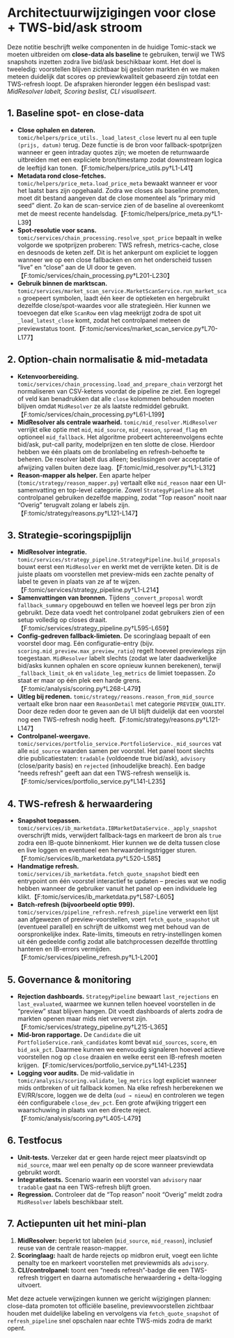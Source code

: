 # Architectuurwijzigingen voor close + TWS-bid/ask stroom

Deze notitie beschrijft welke componenten in de huidige Tomic-stack we moeten uitbreiden om **close-data als baseline** te gebruiken, terwijl we TWS snapshots inzetten zodra live bid/ask beschikbaar komt. Het doel is tweeledig: voorstellen blijven zichtbaar bij gesloten markten én we maken meteen duidelijk dat scores op previewkwaliteit gebaseerd zijn totdat een TWS-refresh loopt. De afspraken hieronder leggen één beslispad vast: *MidResolver labelt, Scoring beslist, CLI visualiseert*.

## 1. Baseline spot- en close-data
- **Close ophalen en dateren.** `tomic/helpers/price_utils._load_latest_close` levert nu al een tuple `(prijs, datum)` terug. Deze functie is de bron voor fallback-spotprijzen wanneer er geen intraday quotes zijn; we moeten de returnwaarde uitbreiden met een expliciete bron/timestamp zodat downstream logica de leeftijd kan tonen.【F:tomic/helpers/price_utils.py†L1-L41】
- **Metadata rond close-fetches.** `tomic/helpers/price_meta.load_price_meta` bewaakt wanneer er voor het laatst bars zijn opgehaald. Zodra we closes als baseline promoten, moet dit bestand aangeven dat de close momenteel als “primary mid seed” dient. Zo kan de scan-service zien of de baseline al overeenkomt met de meest recente handelsdag.【F:tomic/helpers/price_meta.py†L1-L39】
- **Spot-resolutie voor scans.** `tomic/services/chain_processing.resolve_spot_price` bepaalt in welke volgorde we spotprijzen proberen: TWS refresh, metrics-cache, close en desnoods de keten zelf. Dit is het ankerpunt om expliciet te loggen wanneer we op een close fallbacken en om het onderscheid tussen “live” en “close” aan de UI door te geven.【F:tomic/services/chain_processing.py†L201-L230】
- **Gebruik binnen de marktscan.** `tomic/services/market_scan_service.MarketScanService.run_market_scan` groepeert symbolen, laadt één keer de optieketen en hergebruikt dezelfde close/spot-waardes voor alle strategieën. Hier kunnen we toevoegen dat elke `ScanRow` een vlag meekrijgt zodra de spot uit `_load_latest_close` komt, zodat het controlpanel meteen de previewstatus toont.【F:tomic/services/market_scan_service.py†L70-L177】

## 2. Option-chain normalisatie & mid-metadata
- **Ketenvoorbereiding.** `tomic/services/chain_processing.load_and_prepare_chain` verzorgt het normaliseren van CSV-ketens voordat de pipeline ze ziet. Een logregel of veld kan benadrukken dat alle `close` kolommen behouden moeten blijven omdat `MidResolver` ze als laatste redmiddel gebruikt.【F:tomic/services/chain_processing.py†L61-L199】
- **MidResolver als centrale waarheid.** `tomic/mid_resolver.MidResolver` verrijkt elke optie met `mid`, `mid_source`, `mid_reason`, `spread_flag` en optioneel `mid_fallback`. Het algoritme probeert achtereenvolgens echte bid/ask, put-call parity, modelprijzen en ten slotte de close. Hierdoor hebben we één plaats om de bronlabeling en refresh-behoefte te beheren. De resolver labelt dus alleen; beslissingen over acceptatie of afwijzing vallen buiten deze laag.【F:tomic/mid_resolver.py†L1-L312】
- **Reason-mapper als helper.** Een aparte helper (`tomic/strategy/reason_mapper.py`) vertaalt elke `mid_reason` naar een UI-samenvatting en top-level categorie. Zowel `StrategyPipeline` als het controlpanel gebruiken dezelfde mapping, zodat “Top reason” nooit naar “Overig” terugvalt zolang er labels zijn.【F:tomic/strategy/reasons.py†L121-L147】

## 3. Strategie-scoringspijplijn
- **MidResolver integratie.** `tomic/services/strategy_pipeline.StrategyPipeline.build_proposals` bouwt eerst een `MidResolver` en werkt met de verrijkte keten. Dit is de juiste plaats om voorstellen met preview-mids een zachte penalty of label te geven in plaats van ze af te wijzen.【F:tomic/services/strategy_pipeline.py†L1-L214】
- **Samenvattingen van bronnen.** Tijdens `_convert_proposal` wordt `fallback_summary` opgebouwd en tellen we hoeveel legs per bron zijn gebruikt. Deze data voedt het controlpanel zodat gebruikers zien of een setup volledig op closes draait.【F:tomic/services/strategy_pipeline.py†L595-L659】
- **Config-gedreven fallback-limieten.** De scoringlaag bepaalt of een voorstel door mag. Eén configuratie-entry (bijv. `scoring.mid_preview.max_preview_ratio`) regelt hoeveel previewlegs zijn toegestaan. `MidResolver` labelt slechts (zodat we later daadwerkelijke bid/asks kunnen ophalen en score opnieuw kunnen berekenen), terwijl `_fallback_limit_ok` en `validate_leg_metrics` de limiet toepassen. Zo staat er maar op één plek een harde grens.【F:tomic/analysis/scoring.py†L268-L479】
- **Uitleg bij redenen.** `tomic/strategy/reasons.reason_from_mid_source` vertaalt elke bron naar een `ReasonDetail` met categorie `PREVIEW_QUALITY`. Door deze reden door te geven aan de UI blijft duidelijk dat een voorstel nog een TWS-refresh nodig heeft.【F:tomic/strategy/reasons.py†L121-L147】
- **Controlpanel-weergave.** `tomic/services/portfolio_service.PortfolioService._mid_sources` vat alle `mid_source` waarden samen per voorstel. Het panel toont slechts drie publicatiestaten: `tradable` (voldoende true bid/ask), `advisory` (close/parity basis) en `rejected` (inhoudelijke breach). Een badge “needs refresh” geeft aan dat een TWS-refresh wenselijk is.【F:tomic/services/portfolio_service.py†L141-L235】

## 4. TWS-refresh & herwaardering
- **Snapshot toepassen.** `tomic/services/ib_marketdata.IBMarketDataService._apply_snapshot` overschrijft mids, verwijdert fallback-tags en markeert de bron als `true` zodra een IB-quote binnenkomt. Hier kunnen we de delta tussen close en live loggen en eventueel een herwaarderingstrigger sturen.【F:tomic/services/ib_marketdata.py†L520-L585】
- **Handmatige refresh.** `tomic/services/ib_marketdata.fetch_quote_snapshot` biedt een entrypoint om één voorstel interactief te updaten – precies wat we nodig hebben wanneer de gebruiker vanuit het panel op een individuele leg klikt.【F:tomic/services/ib_marketdata.py†L587-L605】
- **Batch-refresh (bijvoorbeeld optie 999).** `tomic/services/pipeline_refresh.refresh_pipeline` verwerkt een lijst aan afgewezen of preview-voorstellen, voert `fetch_quote_snapshot` uit (eventueel parallel) en schrijft de uitkomst weg met behoud van de oorspronkelijke index. Rate-limits, timeouts en retry-instellingen komen uit één gedeelde config zodat alle batchprocessen dezelfde throttling hanteren en IB-errors vermijden.【F:tomic/services/pipeline_refresh.py†L1-L200】

## 5. Governance & monitoring
- **Rejection dashboards.** `StrategyPipeline` bewaart `last_rejections` en `last_evaluated`, waarmee we kunnen tellen hoeveel voorstellen in de “preview” staat blijven hangen. Dit voedt dashboards of alerts zodra de markten openen maar mids niet ververst zijn.【F:tomic/services/strategy_pipeline.py†L215-L365】
- **Mid-bron rapportage.** De `Candidate` die uit `PortfolioService.rank_candidates` komt bevat `mid_sources`, `score`, en `bid_ask_pct`. Daarmee kunnen we eenvoudig signaleren hoeveel actieve voorstellen nog op `close` draaien en welke eerst een IB-refresh moeten krijgen.【F:tomic/services/portfolio_service.py†L141-L235】
- **Logging voor audits.** De mid-validatie in `tomic/analysis/scoring.validate_leg_metrics` logt expliciet wanneer mids ontbreken of uit fallback komen. Na elke refresh herberekenen we EV/RR/score, loggen we de delta (`oud → nieuw`) en controleren we tegen één configurabele `close_dev_pct`. Een grote afwijking triggert een waarschuwing in plaats van een directe reject.【F:tomic/analysis/scoring.py†L405-L479】

## 6. Testfocus
- **Unit-tests.** Verzeker dat er geen harde reject meer plaatsvindt op `mid_source`, maar wel een penalty op de score wanneer previewdata gebruikt wordt.
- **Integratietests.** Scenario waarin een voorstel van `advisory` naar `tradable` gaat na een TWS-refresh blijft groen.
- **Regression.** Controleer dat de “Top reason” nooit “Overig” meldt zodra `MidResolver` labels beschikbaar stelt.

## 7. Actiepunten uit het mini-plan
1. **MidResolver:** beperkt tot labelen (`mid_source`, `mid_reason`), inclusief reuse van de centrale reason-mapper.
2. **Scoringlaag:** haalt de harde rejects op midbron eruit, voegt een lichte penalty toe en markeert voorstellen met previewmids als `advisory`.
3. **CLI/controlpanel:** toont een “needs refresh”-badge die een TWS-refresh triggert en daarna automatische herwaardering + delta-logging uitvoert.

Met deze actuele verwijzingen kunnen we gericht wijzigingen plannen: close-data promoten tot officiële baseline, previewvoorstellen zichtbaar houden met duidelijke labeling en vervolgens via `fetch_quote_snapshot` of `refresh_pipeline` snel opschalen naar echte TWS-mids zodra de markt opent.
